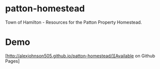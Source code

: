 # patton-homestead
Town of Hamilton - Resources for the Patton Property Homestead.

# Demo

[http://alexjohnson505.github.io/patton-homestead/][Available on Github Pages]

